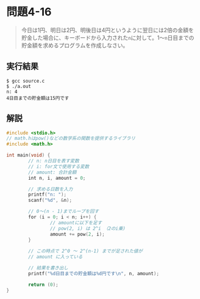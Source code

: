 # 問題4-16

> 今日は1円、明日は2円、明後日は4円というように翌日には2倍の金額を貯金した場合に、キーボードから入力された`n`に対して。1〜`n`日目までの貯金額を求めるプログラムを作成しなさい。

## 実行結果

```
$ gcc source.c
$ ./a.out
n: 4
4日目までの貯金額は15円です
```

## 解説

```c
#include <stdio.h>
// math.hはpow()などの数学系の関数を提供するライブラリ
#include <math.h>

int main(void) {
        // n: n日目を表す変数
        // i: for文で使用する変数
        // amount: 合計金額
        int n, i, amount = 0;

        // 求める日数を入力
        printf("n: ");
        scanf("%d", &n);

        // 0〜(n - 1)までループを回す
        for (i = 0; i < n; i++) {
                // amountに以下を足す
                // pow(2, i) は 2^i （2のi乗)
                amount += pow(2, i);
        }
        
        // この時点で 2^0 〜 2^(n-1) までが足された値が
        // amount に入っている

        // 結果を書き出し
        printf("%d日目までの貯金額は%d円です\n", n, amount);

        return (0);
}
```
